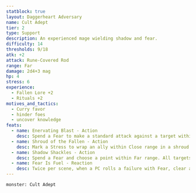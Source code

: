 ```yaml
---
statblock: true
layout: Daggerheart Adversary
name: Cult Adept
tier: 2
type: Support
description: An experienced mage wielding shadow and fear.
difficulty: 14
thresholds: 9/18
atk: +2
attack: Rune-Covered Rod
range: Far
damage: 2d4+3 mag
hp: 4
stress: 6
experience:
  - Fallen Lore +2
  - Rituals +2
motives_and_tactics:
  - Curry favor
  - hinder foes
  - uncover knowledge
feats:
  - name: Enervating Blast - Action
    desc: Spend a Fear to make a standard attack against a target within range. On a success, the target must mark a Stress.
  - name: Shroud of the Fallen - Action
    desc: Mark a Stress to wrap an ally within Close range in a shroud of Protection until the Adept marks their last HP. While Protected, the target has resistance to all damage.
  - name: Shadow Shackles - Action
    desc: Spend a Fear and choose a point within Far range. All targets within Close range of that point are Restrained in smoky chains until they break free with a successful Strength or Instinct Roll. A target Restrained by this feature must spend a Hope to make an action roll.
  - name: Fear Is Fuel - Reaction
    desc: Twice per scene, when a PC rolls a failure with Fear, clear a Stress.
---
```


```statblock
monster: Cult Adept
```